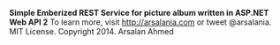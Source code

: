 **Simple Emberized REST Service for picture album written in ASP.NET Web API 2**
To learn more, visit http://arsalania.com or tweet @arsalania.
MIT License.
Copyright 2014. Arsalan Ahmed

